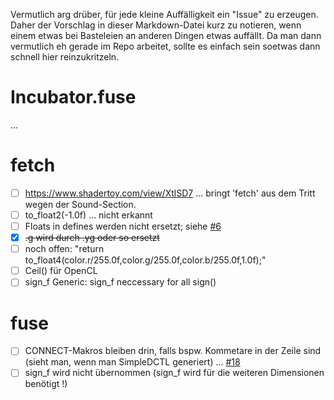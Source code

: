 Vermutlich arg drüber, für jede kleine Auffälligkeit ein "Issue" zu erzeugen. Daher der Vorschlag in dieser Markdown-Datei kurz zu notieren, wenn einem etwas bei Basteleien an anderen Dingen etwas auffällt. Da man dann vermutlich eh gerade im Repo arbeitet, sollte es einfach sein soetwas dann schnell hier reinzukritzeln.

# Incubator.fuse

...

# fetch

- [ ] https://www.shadertoy.com/view/XtlSD7 ... bringt 'fetch' aus dem Tritt wegen der Sound-Section.
- [ ] to_float2(-1.0f) ... nicht erkannt
- [ ] Floats in defines werden nicht ersetzt; siehe [#6](https://github.com/nmbr73/Fetch-n-Fuse/issues/6)
- [x] <del>.g wird durch .yg oder so ersetzt</del>
- [ ] noch offen: "return to_float4(color.r/255.0f,color.g/255.0f,color.b/255.0f,1.0f);"
- [ ] Ceil() für OpenCL
- [ ] sign_f Generic: sign_f neccessary for all sign()

# fuse

- [ ] CONNECT-Makros bleiben drin, falls bspw. Kommetare in der Zeile sind (sieht man, wenn man SimpleDCTL generiert) ... [#18](https://github.com/nmbr73/Fetch-n-Fuse/issues/18)
- [ ] sign_f wird nicht übernommen (sign_f wird für die weiteren Dimensionen benötigt !)